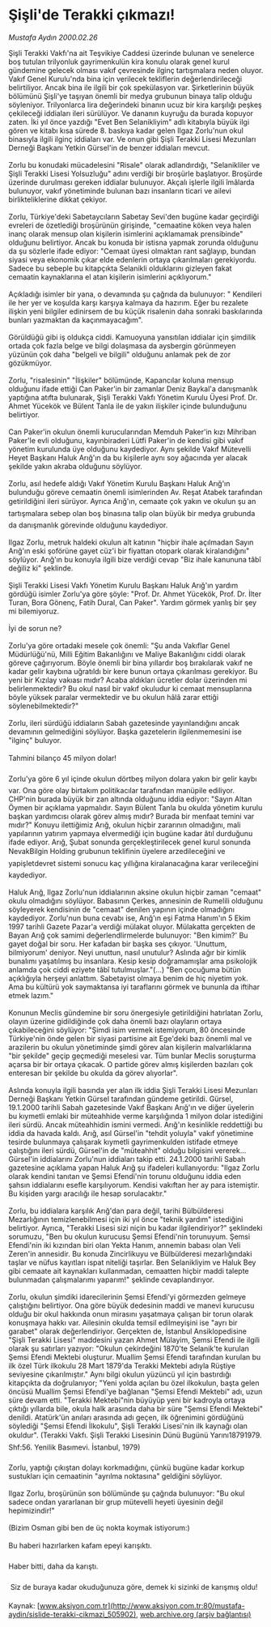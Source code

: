 # Şişli'de Terakki çıkmazı!

*Mustafa Aydın 2000.02.26*

<div class="pNewsDetailMainContent ctx_content" itemprop="articleBody">
 Şişli Terakki Vakfı'na ait Teşvikiye Caddesi üzerinde bulunan ve senelerce boş tutulan trilyonluk gayrimenkulün kira konulu olarak genel kurul gündemine gelecek olması vakıf çevresinde ilginç tartışmalara neden oluyor. Vakıf Genel Kurulu'nda bina için verilecek tekliflerin değerlendirileceği belirtiliyor. Ancak bina ile ilgili bir çok spekülasyon var. Şirketlerinin büyük bölümünü Şişli'ye taşıyan önemli bir medya grubunun binaya talip olduğu söyleniyor. Trilyonlarca lira değerindeki binanın ucuz bir kira karşılığı peşkeş çekileceği iddiaları ileri sürülüyor. Ve dananın kuyruğu da burada kopuyor zaten. İki yıl önce yazdığı "Evet Ben Selanikliyim" adlı kitabıyla büyük ilgi gören ve kitabı kısa sürede 8. baskıya kadar gelen Ilgaz Zorlu'nun okul binasıyla ilgili ilginç iddiaları var. Ve onun gibi Şişli Terakki Lisesi Mezunları Derneği Başkanı Yetkin Gürsel'in de benzer iddiaları mevcut.
 <br/>
 <br/>
 Zorlu bu konudaki mücadelesini "Risale" olarak adlandırdığı, "Selanikliler ve Şişli Terakki Lisesi Yolsuzluğu" adını verdiği bir broşürle başlatıyor. Broşürde üzerinde durulması gereken iddialar bulunuyor. Akçalı işlerle ilgili îmâlarda bulunuyor, vakıf yönetiminde bulunan bazı insanların ticari ve ailevi birlikteliklerine dikkat çekiyor.
 <br/>
 <br/>
 Zorlu, Türkiye'deki Sabetaycıların Sabetay Sevi'den bugüne kadar geçirdiği evreleri de özetlediği broşürünün girişinde, "cemaatine köken veya halen inanç olarak mensup olan kişilerin isimlerini açıklamamak prensibinde" olduğunu belirtiyor. Ancak bu konuda bir istisna yapmak zorunda olduğunu da şu sözlerle ifade ediyor: "Cemaat üyesi olmaktan rant sağlayıp, bundan siyasi veya ekonomik çıkar elde edenlerin ortaya çıkarılmaları gerekiyordu. Sadece bu sebeple bu kitapçıkta Selanikli olduklarını gizleyen fakat cemaatin kaynaklarına el atan kişilerin isimlerini açıklıyorum."
 <br/>
 <br/>
 Açıkladığı isimler bir yana, o devamında şu çağrıda da bulunuyor: " Kendileri ile her yer ve koşulda karşı karşıya kalmaya da hazırım. Eğer bu rezalete ilişkin yeni bilgiler edinirsem de bu küçük risalenin daha sonraki baskılarında bunları yazmaktan da kaçınmayacağım".
 <br/>
 <br/>
 Görüldüğü gibi iş oldukça ciddi. Kamuoyuna yansıtılan iddialar için şimdilik ortada çok fazla belge ve bilgi dolaşmasa da aysbergin görünmeyen yüzünün çok daha "belgeli ve bilgili" olduğunu anlamak pek de zor gözükmüyor.
 <br/>
 <br/>
 Zorlu, "risalesinin" "İlişkiler" bölümünde, Kapancılar koluna mensup olduğunu ifade ettiği Can Paker'in bir zamanlar Deniz Baykal'a danışmanlık yaptığına atıfta bulunarak, Şişli Terakki Vakfı Yönetim Kurulu Üyesi Prof. Dr. Ahmet Yücekök ve Bülent Tanla ile de yakın ilişkiler içinde bulunduğunu belirtiyor.
 <br/>
 <br/>
 Can Paker'in okulun önemli kurucularından Memduh Paker'in kızı Mihriban Paker'le evli olduğunu, kayınbiraderi Lütfi Paker'in de kendisi gibi vakıf yönetim kurulunda üye olduğunu kaydediyor. Aynı şekilde Vakıf Mütevelli Heyet Başkanı Haluk Arığ'ın da bu kişilerle aynı soy ağacında yer alacak şekilde yakın akraba olduğunu söylüyor.
 <br/>
 <br/>
 Zorlu, asıl hedefe aldığı Vakıf Yönetim Kurulu Başkanı Haluk Arığ'ın bulunduğu göreve cemaatin önemli isimlerinden Av. Reşat Atabek tarafından getirildiğini ileri sürüyor. Ayrıca Arığ'ın, cemaate çok yakın ve okulun şu an tartışmalara sebep olan boş binasına talip olan büyük bir medya grubunda da danışmanlık görevinde olduğunu kaydediyor.
 <br/>
 <br/>
 Ilgaz Zorlu, metruk haldeki okulun alt katının "hiçbir ihale açılmadan Sayın Arığ'ın eski şoförüne gayet cüz'i bir fiyattan otopark olarak kiralandığını" söylüyor. Arığ'ın bu konuyla ilgili bize verdiği cevap "Biz ihale kanununa tâbî değiliz ki" şeklinde.
 <br/>
 <br/>
 Şişli Terakki Lisesi Vakfı Yönetim Kurulu Başkanı Haluk Arığ'ın yardım gördüğü isimler Zorlu'ya göre şöyle: "Prof. Dr. Ahmet Yücekök, Prof. Dr. İlter Turan, Bora Gönenç, Fatih Dural, Can Paker". Yardım görmek yanlış bir şey mi bilemiyoruz.
 <br/>
 <br/>
 İyi de sorun ne?
 <br/>
 <br/>
 Zorlu'ya göre ortadaki mesele çok önemli: "Şu anda Vakıflar Genel Müdürlüğü'nü, Milli Eğitim Bakanlığını ve Maliye Bakanlığını ciddi olarak göreve çağırıyorum. Böyle önemli bir bina yıllardır boş bırakılarak vakıf ne kadar gelir kaybına uğratıldı bir kere bunun ortaya çıkarılması gerekiyor. Bu yeni bir Kızılay vakıası mıdır? Acaba aldıkları ücretler dolar üzerinden mi belirlenmektedir? Bu okul nasıl bir vakıf okuludur ki cemaat mensuplarına böyle yüksek paralar vermektedir ve bu okulun hâlâ zarar ettiği söylenebilmektedir?"
 <br/>
 <br/>
 Zorlu, ileri sürdüğü iddiaların Sabah gazetesinde yayınlandığını ancak devamının gelmediğini söylüyor. Başka gazetelerin ilgilenmemesini ise "ilginç" buluyor.
 <br/>
 <br/>
 Tahmini bilanço 45 milyon dolar!
 <br/>
 <br/>
 Zorlu'ya göre 6 yıl içinde okulun dörtbeş milyon dolara yakın bir gelir kaybı var. Ona göre olay birtakım politikacılar tarafından manüpile ediliyor. CHP'nin burada büyük bir zan altında olduğunu iddia ediyor: "Sayın Altan Öymen bir açıklama yapmalıdır. Sayın Bülent Tanla bu okulda yönetim kurulu başkan yardımcısı olarak görev almış mıdır? Burada bir menfaat temini var mıdır?" Konuyu ilettiğimiz Arığ, okulun hiçbir zararının olmadığını, mali yapılarının yatırım yapmaya elvermediği için bugüne kadar âtıl durduğunu ifade ediyor. Arığ, Şubat sonunda gerçekleştirilecek genel kurul sonunda NevakBilgin Holding grubunun teklifinin üyelere arzedileceğini ve yapişletdevret sistemi sonucu kaç yıllığına kiralanacağına karar verileceğini kaydediyor.
 <br/>
 <br/>
 Haluk Arığ, Ilgaz Zorlu'nun iddialarının aksine okulun hiçbir zaman "cemaat" okulu olmadığını söylüyor. Babasının Çerkes, annesinin de Rumelili olduğunu söyleyerek kendisinin de "cemaat" denilen yapının içinde olmadığını kaydediyor. Zorlu'nun buna cevabı ise, Arığ'ın eşi Fatma Hanım'ın 5 Ekim 1997 tarihli Gazete Pazar'a verdiği mülakat oluyor. Mülakatta gerçekten de Bayan Arığ çok samimi değerlendlirmelerde bulunuyor: "Ben kimim?' Bu gayet doğal bir soru. Her kafadan bir başka ses çıkıyor. 'Unuttum, bilmiyorum' deniyor. Neyi unuttun, nasıl unutulur? Aslında ağır bir kimlik bunalımı yaşatılmış bu insanlara. Kesip kesip doğramamışlar ama psikolojik anlamda çok ciddi eziyete tâbî tutulmuşlar."(...) "Ben çocuğuma bütün açıklığıyla herşeyi anlattım. Sabetayist olmaya benim de hiç niyetim yok. Ama bu kültürü yok saymaktansa iyi taraflarını görmek ve bununla da iftihar etmek lazım."
 <br/>
 <br/>
 Konunun Meclis gündemine bir soru önergesiyle getirildiğini hatırlatan Zorlu, olayın üzerine gidildiğinde çok daha önemli bazı olayların ortaya çıkabileceğini söylüyor: "Şimdi isim vermek istemiyorum, 80 öncesinde Türkiye'nin önde gelen bir siyasi partisine ait Ege'deki bazı önemli mal ve arazilerin bu okulun yönetiminde şimdi görev alan kişilerin malvarlıklarına "bir şekilde" geçip geçmediği meselesi var. Tüm bunlar Meclis soruşturma açarsa bir bir ortaya çıkacak. O partide görev almış kişilerden bazıları çok enteresan bir şekilde bu okulda da görev alıyorlar".
 <br/>
 <br/>
 Aslında konuyla ilgili basında yer alan ilk iddia Şişli Terakki Lisesi Mezunları Derneği Başkanı Yetkin Gürsel tarafından gündeme getirildi. Gürsel, 19.1.2000 tarihli Sabah gazetesinde Vakıf Başkanı Arığ'ın ve diğer üyelerin bu kıymetli emlaki bir müteahhide verme karşılığında 1 milyon dolar istediğini ileri sürdü. Ancak müteahhidin ismini vermedi. Arığ'ın kesinlikle reddettiği bu iddia da havada kaldı. Arığ, asıl Gürsel'in "tehdit yoluyla" vakıf yönetimine tesirde bulunmaya çalışarak kıymetli gayrimenkulden istifade etmeye çalıştığını ileri sürdü, Gürsel'in de "müteahhit" olduğu bilgisini vererek... Gürsel'in iddialarını Zorlu'nun iddiaları takip etti. 24.1.2000 tarihli Sabah gazetesine açıklama yapan Haluk Arığ şu ifadeleri kullanıyordu: "Ilgaz Zorlu olarak kendini tanıtan ve Şemsi Efendi'nin torunu olduğunu iddia eden şahsın iddialarını esefle karşılıyorum. Kendisi vakıftan her ay para istemiştir. Bu kişiden yargı aracılığı ile hesap sorulacaktır."
 <br/>
 <br/>
 Zorlu, bu iddialara karşılık Arığ'dan para değil, tarihi Bülbülderesi Mezarlığının temizlenebilmesi için iki yıl önce "teknik yardım" istediğini belirtiyor. Ayrıca, "Terakki Lisesi sizi niçin bu kadar ilgilendiriyor?" şeklindeki sorumuzu, "Ben bu okulun kurucusu Şemsi Efendi'nin torunuyum. Şemsi Efendi'nin iki kızından biri olan Yekta Hanım, annemin babası olan Veli Zeren'in annesidir. Bu konuda Zincirlikuyu ve Bülbülderesi mezarlığındaki taşlar ve nüfus kayıtları ispat niteliği taşırlar. Ben Selanikliyim ve Haluk Bey gibi cemaate ait kaynakları kullanmadan, cemaatten hiçbir maddi talepte bulunmadan çalışmalarımı yaparım!" şeklinde cevaplandırıyor.
 <br/>
 <br/>
 Zorlu, okulun şimdiki idarecilerinin Şemsi Efendi'yi görmezden gelmeye çalıştığını belirtiyor. Ona göre büyük dedesinin maddi ve manevi kurucusu olduğu bir okul hakkında onun mirasını yaşatmaya çalışan bir torun olarak konuşmaya hakkı var. Ailesinin okulda temsil edilmeyişini ise "ayrı bir garabet" olarak değerlendiriyor. Gerçekten de, İstanbul Ansiklopedisine "Şişli Terakki Lisesi" maddesini yazan Ahmet Mülayim, Şemsi Efendi ile ilgili olarak şu satırları yazıyor: "Okulun çekirdeğini 1870'te Selanik'te kurulan Şemsi Efendi Mektebi oluşturur. Muallim Şemsi Efendi tarafından kurulan bu ilk özel Türk ilkokulu 28 Mart 1879'da Terakki Mektebi adıyla Rüştiye seviyesine çıkarılmıştır." Aynı bilgi okulun yüzüncü yıl için bastırdığı kitapçıkta da doğrulanıyor; "Yeni yolda açılan bu özel ilkokulun, başta gelen öncüsü Muallim Şemsi Efendi'ye bağlanan "Şemsi Efendi Mektebi" adı, uzun süre devam etti. "Terakki Mektebi"nin büyüyüp yeni bir kadroyla ortaya çıktığı yıllarda bile, okula halk arasında daha bir süre "Şemsi Efendi Mektebi" denildi. Atatürk'ün anıları arasında adı geçen, ilk öğrenimini gördüğünü söylediği "Şemsi Efendi İlkokulu", Şişli Terakki Lisesi'nin ilk kaynağı olan okuldur". (Terakki Vakfı. Şişli Terakki Lisesinin Dünü Bugünü Yarını18791979. Shf:56. Yenilik Basımevi. İstanbul, 1979)
 <br/>
 <br/>
 Zorlu, yaptığı çıkıştan dolayı korkmadığını, çünkü bugüne kadar korkup sustukları için cemaatinin "ayrılma noktasına" geldiğini söylüyor.
 <br/>
 <br/>
 Ilgaz Zorlu, broşürünün son bölümünde şu çağrıda bulunuyor: "Bu okul sadece ondan yararlanan bir grup mütevelli heyeti üyesinin değil hepimizindir!"
 <br/>
 <br/>
 (Bizim Osman gibi ben de üç nokta koymak istiyorum:)
 <br/>
 <br/>
 Bu haberi hazırlarken kafam epeyi karışıktı.
 <br/>
 <br/>
 Haber bitti, daha da karıştı.
 <br/>
 <br/>
  Siz de buraya kadar okuduğunuza göre, demek ki sizinki de karışmış oldu!
 <br/>
</div>


Kaynak: [www.aksiyon.com.tr](http://www.aksiyon.com.tr:80/mustafa-aydin/sislide-terakki-cikmazi_505902), [web.archive.org (arşiv bağlantısı)](http://web.archive.org/web/20151230033841/http://www.aksiyon.com.tr:80/mustafa-aydin/sislide-terakki-cikmazi_505902)
